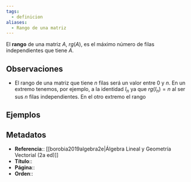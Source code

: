 ```yaml
---
tags:
  - definicion
aliases:
  - Rango de una matriz
---
```

El **rango** de una matriz $A$, $rg(A)$, es el máximo número de filas independientes que tiene $A$.

## Observaciones
- El rango de una matriz que tiene $n$ filas será un valor entre $0$ y $n$. En un extremo tenemos, por ejemplo, a la identidad $I_n$ ya que $rg(I_n) = n$ al ser sus $n$ filas independientes. En el otro extremo el rango

## Ejemplos

## Metadatos
- **Referencia**:: [[borobia2019algebra2e|Álgebra Lineal y Geometría Vectorial (2a ed)]]
- **Título**::
- **Página**::
- **Orden**::
